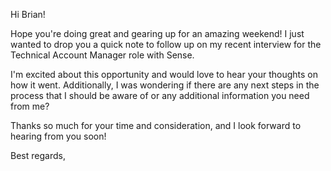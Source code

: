 Hi Brian!

Hope you're doing great and gearing up for an amazing weekend! I just wanted to drop you a quick note to follow up on my recent interview for the Technical Account Manager role with Sense.

I'm excited about this opportunity and would love to hear your thoughts on how it went. Additionally, I was wondering if there are any next steps in the process that I should be aware of or any additional information you need from me?

Thanks so much for your time and consideration, and I look forward to hearing from you soon!

Best regards,